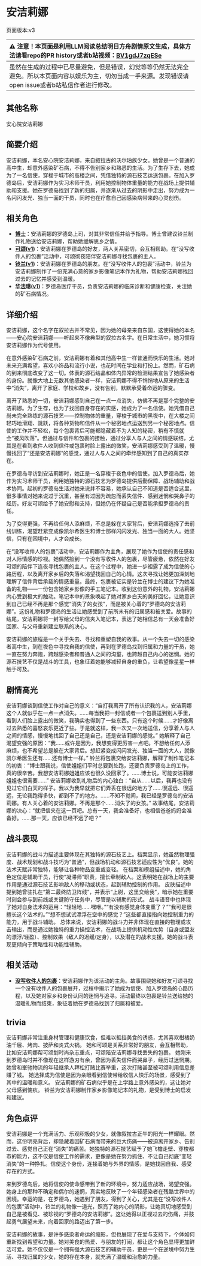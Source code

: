 # 安洁莉娜
页面版本:v3
 

| :warning: 注意！本页面是利用LLM阅读总结明日方舟剧情原文生成，具体方法请看repo的PR history或者b站视频：[BV1gdJ7zqESe](https://www.bilibili.com/video/BV1gdJ7zqESe/)         |
|:----------------------------|
| 虽然在生成的过程中已尽量避免，但是错误，幻觉等等仍然无法完全避免。所以本页面内容以娱乐为主，切勿当成一手来源。发现错误请open issue或者b站私信作者进行修改。|



## 其他名称
安心院安洁莉娜
## 简要介绍
安洁莉娜，本名安心院安洁莉娜，来自叙拉古的沃尔珀族少女。她曾是一个普通的高中生，却意外感染矿石病，不得不告别家乡和熟悉的生活。为了生存下去，她成为了一名信使，穿梭于城市的高楼之间，凭借独特的源石技艺运送包裹。在加入罗德岛后，安洁莉娜作为实习术师干员，利用她控制物体重量的能力在战场上提供辅助和支援。她在罗德岛找到了新的归属，并逐渐从过去的阴影中走出，努力成为一名闪闪发光、独当一面的干员，同时也在疗愈自己因感染病带来的心灵创伤。
## 相关角色
-   **[博士](extended_char_bo_shi.md)**：安洁莉娜的罗德岛上司，对其非常信任并给予指导。博士曾建议铃兰制作礼物送给安洁莉娜，帮助她缓解思乡之情。
-   **[可颂](char_201_moeshd.md)([v1](../chars/char_201_moeshd.md))**：安洁莉娜在罗德岛的好友，两人关系密切，会互相帮助。在“没写收件人的包裹”活动中，可颂彻夜陪伴安洁莉娜寻找包裹的主人。
-   **[铃兰](char_358_lisa.md)([v1](../chars/char_358_lisa.md))**：安洁莉娜在罗德岛的朋友。在“没写收件人的包裹”活动中，铃兰为安洁莉娜制作了一份充满心意的家乡影像笔记本作为礼物，帮助安洁莉娜找回过去的记忆并感受到温暖。
-   **[华法琳](char_171_bldsk.md)([v1](../chars/char_171_bldsk.md))**：罗德岛医疗干员，负责安洁莉娜的临床诊断和健康检查，关注她的矿石病情况。
## 详细介绍
安洁莉娜，这个名字在叙拉古并不常见，因为她的母亲来自东国，这使得她的本名——安心院安洁莉娜——听起来不像典型的叙拉古名字。在日常生活中，她习惯将安洁莉娜作为代号使用。

在意外感染矿石病之前，安洁莉娜有着和其他高中生一样普通而快乐的生活。她对未来充满希望，喜欢小饰品和流行小说，也花时间在学业和打扮上。然而，矿石病的到来彻底改变了这一切。体表的源石结晶和体内异常的检测结果宣告了她感染者的身份。就像大地上无数其他感染者一样，安洁莉娜不得不悄悄地从原来的生活中“消失”，离开了家庭、学校和故乡，没有告别，默默承受着命运的骤变。

离开了熟悉的一切，安洁莉娜感到自己在一点一点消失，仿佛不再是那个完整的安洁莉娜。为了生存，也为了找回自身存在的实感，她成为了一名信使。她凭借自己尚未完全熟练的源石技艺——控制物体的重量，穿梭于城市的黑夜中，在大楼之间轻巧地滑翔、跳跃，将各种货物和信件从一个秘密地点运送到另一个秘密地点。信使的工作并不轻松，每个包裹背后可能都隐藏着不为人知的秘密，稍有不慎就会“被风吹落”。但通过与信件和包裹的接触，通过分享人与人之间的情感联结，尤其是在看到收件人收到信件或包裹时脸上露出的微笑，安洁莉娜感受到了温暖，慢慢找回了“还是安洁莉娜”的感觉，通过人与人之间的牵绊感知到了自己的真实存在。

在罗德岛寻访到安洁莉娜时，她正是一名穿梭于夜色中的信使。加入罗德岛后，她作为实习术师干员，利用她独特的源石技艺为罗德岛提供后勤保障、战场辅助和战术协同。起初的罗德岛生活对她来说并不容易，她承认自己不知道是否适合这里，很多事情对她来说过于沉重，甚至有过因为疏忽而丢失信件、感到迷惘和哭鼻子的经历。好友可颂给予了她安慰和支持，但她仍在怀疑自己是否能承担罗德岛的责任。

为了变得更强，不再给任何人添麻烦，不总是躲在大家背后，安洁莉娜选择了去前线训练，渴望赶紧变成像凯尔希医生和博士那样闪闪发光、独当一面的大人。她坚信，只有在困境中，人才会成长。

在“没写收件人的包裹”活动中，安洁莉娜作为主角，展现了她作为信使的责任感和对人际情感的珍视。她偶然捡到一个没有写收件人的包裹，尽管疲惫，依然在好友可颂的陪伴下连夜寻找包裹的主人。在这个过程中，她进一步袒露了成为信使的心路历程，以及离开家乡后的失落和渴望找回自己的心情。这次寻找让她更加深刻地理解了信件背后承载的情感重量。最终，包裹被证实是铃兰在博士的建议下为她准备的礼物——一份包含她家乡影像的手工笔记本。收到这份意外的礼物，安洁莉娜内心受到极大的触动。笔记本中的景象唤起了她对家乡白天的美好回忆，让她意识到自己已经不再是那个感觉“消失了的女孩”，而是被关心着的“罗德岛的安洁莉娜”。这份礼物和罗德岛的生活让她感受到了前所未有的归属感和被关爱。故事的结尾，安洁莉娜将一封写给父母的信夹入笔记本，表达了她相信总有一天会准备好回家、与父母重新建立联系的决心。

安洁莉娜的旅程是一个关于失去、寻找和重塑自我的故事。从一个失去一切的感染者高中生，到在夜色中寻找自我的信使，再到在罗德岛找到归属和力量的干员，她一直在努力奔跑，跨越感染者和普通人之间的沟壑，也跨越自己内心的迷惘。她的源石技艺不仅是战斗的工具，也象征着她能够减轻自身的重负，让希望像星星一样触手可及。
## 剧情高光
安洁莉娜谈到信使工作对自己的意义：“自打我离开了所有认识我的人，安洁莉娜这个人就似乎在一点一点消失。......每当我把一封信或者一个包裹送到别人手里，看到人们脸上露出的微笑，我确实也得到了一些东西。只有这个时候......才好像离过去熟悉的喜怒哀乐更近了些。于是就这样，我一次又一次地送信，分享着人与人之间的情感，慢慢地找回了自己还是自己，还是安洁莉娜的感觉。”
她解释了自己渴望变强的原因：“我......或许是因为，我想变得更厉害一点吧。不想给任何人添麻烦，也不希望总是躲在大家背后。想赶紧变成闪闪发光、独当一面的大人，就像凯尔希医生还有......还有博士一样。”
铃兰将包裹交给安洁莉娜，解释了制作笔记本的初衷：“博士跟我说，信使姐姐们平时总要到处跑，还要负责罗德岛上的工作，真的很辛苦。我想安洁莉娜姐姐应该也很久没回家了。......博士说，可能安洁莉娜姐姐也很需要......”
安洁莉娜收到礼物后的内心独白：“自从......以后，我再也没有见过它们白天的样子。我以为我早就把它们弄丢在很远的地方了......很遥远、很遥远，无论我跑得多快，都到不了的地方。......不知不觉间，我已经是罗德岛的安洁莉娜。有人关心着的安洁莉娜。不再是那个......消失了的女孩。”
故事结尾，安洁莉娜的决心：“就把信夹在这一页吧。总有一天，我会准备好，也相信爸爸妈妈会准备好。......那一天，应该已经不远了吧？”
## 战斗表现
安洁莉娜的战斗力描述主要体现在其独特的源石技艺上。档案显示，她虽然物理强度、战术规划和战斗技巧为“普通”，但战场机动和源石技艺适应性为“优良”。她的法术天赋非常独特，能够让各种物品变重或变轻。
在档案和模组描述中，她的角色定位是辅助干员，行使“凝滞师”职责，擅长牵制敌人。这表明她在战场上的主要作用是通过源石技艺影响敌人的移动或状态，起到辅助控制的作用。
皮肤描述中提到她曾驻扎在“第二最终防卫阵线”，并表示“上尉，这里交给我”，暗示她在重要时刻会参与到前线或关键防守任务中，尽管是以辅助的形式。
战斗语音中也体现了她对自身法术的运用：“轻轻地......嘿咻。”“有没有感觉身体变重了？”“我可是很擅长这个法术的。”“想不想试试漂浮在空中的感觉？”这些都直接指向她控制重力的能力，用于战斗辅助。
总体来说，安洁莉娜的战斗力并非体现在直接的物理或攻击输出，而是通过她独特的重力操控法术，在战场上提供机动性优势（自身或盟友的漂浮/轻盈）、控制效果（敌人的迟缓/定身），以及潜在的战术支援。她的战斗表现更倾向于策略性和功能性辅助。
## 相关活动
-   **[没写收件人的包裹](../stories/story_aglina_set_1.md)**：安洁莉娜作为该活动的主角。故事围绕她和好友可颂寻找一个没有收件人的包裹展开，过程中揭示了她成为信使、加入罗德岛的心路历程，以及她对家乡和身份认同的迷惘与追寻。活动最终以包裹是铃兰送给她的温暖礼物而结束，象征着她在罗德岛找到了归属和被爱。
## trivia
安洁莉娜非常注重身材管理和健康饮食，但难以抵挡美食的诱惑，尤其喜欢柑橘奶油千层、烤肉、披萨和炎式火锅。
她和可颂是关系非常好的朋友，会互相帮助，比如安洁莉娜帮可颂划时尚杂志重点，可颂陪安洁莉娜寻找丢失的包裹。
她刚来到罗德岛时并不像现在这样游刃有余，曾因为丢失信件而哭鼻子，经历过迷惘期。
她曾和峯驰物流的年轻继承人拜松打赌比赛举重，这次打赌甚至被可颂利用信息差赚了钱。
她选择成为信使是因为亲眼看到信使带给收信人快乐的场景，感受到了其中的温暖和意义。
安洁莉娜的矿石病似乎是在上学路上意外感染的，这让她对父母感到愧疚。
铃兰为安洁莉娜制作家乡影像笔记本的礼物，是受到博士的启发和建议。
## 角色点评
安洁莉娜是一个充满活力、乐观积极的少女，就像叙拉古正午的阳光一样耀眼。然而，这份明亮背后，却隐藏着因矿石病而带来的巨大伤痛——被迫离开家乡、告别过去、感觉自己正在“消失”的痛苦。她独特的源石技艺赋予了她飞檐走壁、穿梭都市的能力，这不仅是信使工作的需求，更像是她在努力抓住、不让自己彻底“变轻消失”的一种挣扎。信使这个身份，连接着她与外界的情感，是她找回自我、感受存在的方式。

来到罗德岛后，她将信使的使命感带到了新的环境中，努力适应战场，渴望变强。她身上的那种不确定和偶尔的迷惘，真实地反映了一个年轻感染者在残酷世界中的困境。幸运的是，在罗德岛，她遇到了朋友，得到了关心，尤其是在“没写收件人的包裹”活动中，铃兰的礼物像一道光，照亮了她内心的阴影，让她真切地感受到自己是被看见、被珍视的“罗德岛的安洁莉娜”。这让她得以正视过去的伤痛，并鼓起勇气展望未来，向着回家的路迈出了第一步。

安洁莉娜的故事，是许多感染者命运的缩影，但也展现了在爱与支持下，个体如何重新找到希望和力量。她对美食的热爱、与朋友的打闹，都让这个角色显得更加鲜活可爱。她不仅仅是一个拥有强大源石技艺的辅助干员，更是一个在逆境中努力生活、寻找归属的少女，她的存在本身，就充满了温暖和治愈的力量。